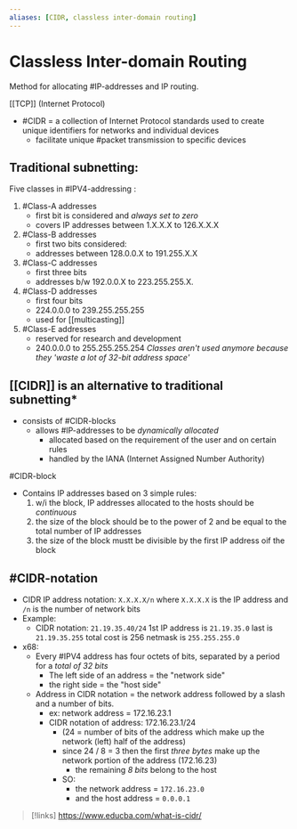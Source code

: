 ```yaml
---
aliases: [CIDR, classless inter-domain routing]
---
```

# Classless Inter-domain Routing
Method for allocating #IP-addresses and IP routing.

[[TCP]] (Internet Protocol)
- #CIDR = a collection of Internet Protocol standards used to create unique identifiers for networks and individual devices
	- facilitate unique #packet transmission to specific devices

## Traditional subnetting:
Five classes in #IPV4-addressing :
1. #Class-A addresses
	- first bit is considered and *always set to zero*
	- covers IP addresses between 1.X.X.X to 126.X.X.X
2. #Class-B addresses
	- first two bits considered: 
	- addresses between 128.0.0.X to 191.255.X.X
3. #Class-C addresses
	- first three bits
	- addresses b/w 192.0.0.X to 223.255.255.X.
4. #Class-D addresses
	- first four bits
	- 224.0.0.0 to 239.255.255.255
	- used for [[multicasting]]
5. #Class-E addresses
	- reserved for research and development
	- 240.0.0.0 to 255.255.255.254
*Classes aren't used anymore because they 'waste a lot of 32-bit address space'*

## [[CIDR]] is an alternative to traditional subnetting*
- consists of #CIDR-blocks
	- allows #IP-addresses to be *dynamically allocated* 
		- allocated based on the requirement of the user and on certain rules
		- handled by the IANA (Internet Assigned Number Authority)

#CIDR-block 
- Contains IP addresses based on 3 simple rules:
	1. w/i the block, IP addresses allocated to the hosts should be *continuous*
	2. the size of the block should be to the power of 2 and be equal to the total number of IP addresses
	3. the size of the block mustt be divisible by the first IP address oif the block

## #CIDR-notation
- CIDR IP address notation: ```X.X.X.X/n```
	where ```X.X.X.X``` is the IP address and ```/n``` is the number of network bits
- Example:
	- CIDR notation: ```21.19.35.40/24``` 
		1st IP address is ```21.19.35.0```
		last is ```21.19.35.255```
		total cost is 256
		netmask is ``255.255.255.0``
- x68:
	- Every #IPV4 address has four octets of bits, separated by a period for a *total of 32 bits*
		- The left side of an address = the "network side"
		- the right side = the "host side"
	- Address in CIDR  notation = the network address followed by a slash and a number of bits.
		- ex: network address = 172.16.23.1
		- CIDR notation of address: 172.16.23.1/24
			- (24 = number of bits of the address which make up the network (left) half of the address)
			- since 24 / 8 = 3 then the first *three bytes* make up the network portion of the address (172.16.23)
				- the remaining *8 bits* belong to the host
			- SO:
				- the network address = ``172.16.23.0``
				- and the host address = ``0.0.0.1`` 
>[!links]
> https://www.educba.com/what-is-cidr/

